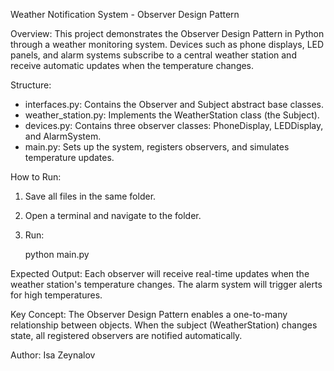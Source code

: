 Weather Notification System - Observer Design Pattern

Overview:
This project demonstrates the Observer Design Pattern in Python through a weather monitoring system. Devices such as phone displays, LED panels, and alarm systems subscribe to a central weather station and receive automatic updates when the temperature changes.

Structure:
- interfaces.py: Contains the Observer and Subject abstract base classes.
- weather_station.py: Implements the WeatherStation class (the Subject).
- devices.py: Contains three observer classes: PhoneDisplay, LEDDisplay, and AlarmSystem.
- main.py: Sets up the system, registers observers, and simulates temperature updates.

How to Run:
1. Save all files in the same folder.
2. Open a terminal and navigate to the folder.
3. Run:

   python main.py

Expected Output:
Each observer will receive real-time updates when the weather station's temperature changes. The alarm system will trigger alerts for high temperatures.

Key Concept:
The Observer Design Pattern enables a one-to-many relationship between objects. When the subject (WeatherStation) changes state, all registered observers are notified automatically.

Author:
Isa Zeynalov